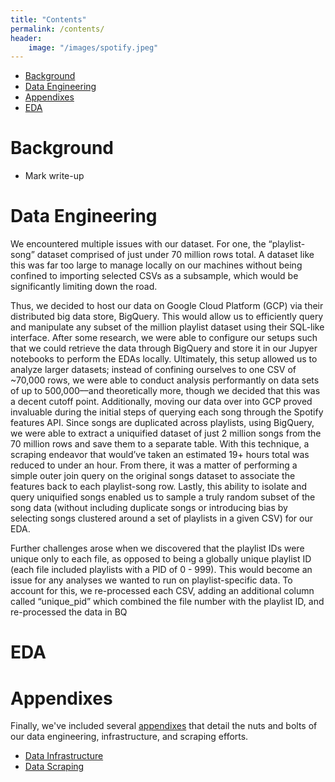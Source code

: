```yaml
---
title: "Contents"
permalink: /contents/
header:
    image: "/images/spotify.jpeg"
---
```


- [Background](https://spottedd-spotify.github.io/contents/#background)
- [Data Engineering](https://spottedd-spotify.github.io/contents/#data-engineering)
- [Appendixes](https://spottedd-spotify.github.io/contents/#appendixes)
- [EDA](https://spottedd-spotify.github.io/contents/#eda)

# Background
- Mark write-up 

# Data Engineering 
We encountered multiple issues with our dataset. For one, the “playlist-song” dataset comprised of just
under 70 million rows total. A dataset like this was far too large to manage locally on our machines without
being confined to importing selected CSVs as a subsample, which would be significantly limiting down the
road.

Thus, we decided to host our data on Google Cloud Platform (GCP) via their distributed big data store,
BigQuery. This would allow us to efficiently query and manipulate any subset of the million playlist dataset
using their SQL-like interface. After some research, we were able to configure our setups such that we could
retrieve the data through BigQuery and store it in our Jupyer notebooks to perform the EDAs locally.
Ultimately, this setup allowed us to analyze larger datasets; instead of confining ourselves to one CSV of
~70,000 rows, we were able to conduct analysis performantly on data sets of up to 500,000––and
theoretically more, though we decided that this was a decent cutoff point.
Additionally, moving our data over into GCP proved invaluable during the initial steps of querying each song
through the Spotify features API. Since songs are duplicated across playlists, using BigQuery, we were able
to extract a uniquified dataset of just 2 million songs from the 70 million rows and save them to a separate
table. With this technique, a scraping endeavor that would’ve taken an estimated 19+ hours total was
reduced to under an hour. From there, it was a matter of performing a simple outer join query on the original
songs dataset to associate the features back to each playlist-song row. Lastly, this ability to isolate and
query uniquified songs enabled us to sample a truly random subset of the song data (without including
duplicate songs or introducing bias by selecting songs clustered around a set of playlists in a given CSV) for
our EDA.

Further challenges arose when we discovered that the playlist IDs were unique only to each file, as opposed
to being a globally unique playlist ID (each file included playlists with a PID of 0 - 999). This would become
an issue for any analyses we wanted to run on playlist-specific data. To account for this, we re-processed
each CSV, adding an additional column called “unique_pid” which combined the file number with the playlist
ID, and re-processed the data in BQ

# EDA


# Appendixes
Finally, we've included several [appendixes](https://spottedd-spotify.github.io/appendixes/) that detail the nuts and bolts of our data engineering, infrastructure, and scraping efforts.
- [Data Infrastructure](https://spottedd-spotify.github.io/data-infrastructure/)
- [Data Scraping](https://spottedd-spotify.github.io/spotify-data-scraping/)